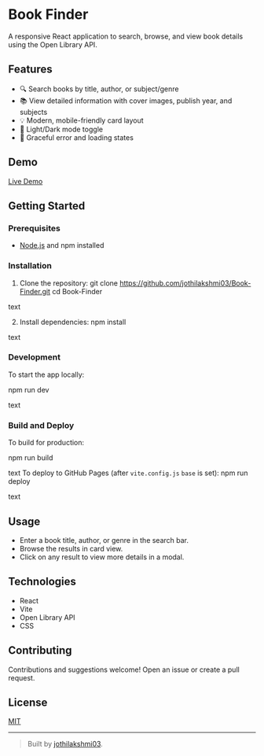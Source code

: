 # Book Finder

A responsive React application to search, browse, and view book details using the Open Library API.

## Features

- 🔍 Search books by title, author, or subject/genre
- 📚 View detailed information with cover images, publish year, and subjects
- 💡 Modern, mobile-friendly card layout
- 🌙 Light/Dark mode toggle
- 🚦 Graceful error and loading states

## Demo

[Live Demo](https://jothilakshmi03.github.io/Book-Finder/)

## Getting Started

### Prerequisites

- [Node.js](https://nodejs.org/) and npm installed

### Installation

1. Clone the repository:
git clone https://github.com/jothilakshmi03/Book-Finder.git
cd Book-Finder

text

2. Install dependencies:
npm install

text

### Development

To start the app locally:

npm run dev

text

### Build and Deploy

To build for production:

npm run build

text
To deploy to GitHub Pages (after `vite.config.js` `base` is set):
npm run deploy

text

## Usage

- Enter a book title, author, or genre in the search bar.
- Browse the results in card view.
- Click on any result to view more details in a modal.

## Technologies

- React
- Vite
- Open Library API
- CSS

## Contributing

Contributions and suggestions welcome! Open an issue or create a pull request.

## License

[MIT](LICENSE)

---

> Built by [jothilakshmi03](https://github.com/jothilakshmi03).
